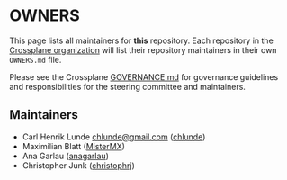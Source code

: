 # OWNERS

This page lists all maintainers for **this** repository. Each repository in the [Crossplane
organization](https://github.com/crossplane/) will list their repository maintainers in their own
`OWNERS.md` file.

Please see the Crossplane
[GOVERNANCE.md](https://github.com/crossplane/crossplane/blob/master/GOVERNANCE.md) for governance
guidelines and responsibilities for the steering committee and maintainers.

## Maintainers

* Carl Henrik Lunde <chlunde@gmail.com> ([chlunde](https://github.com/chlunde))
* Maximilian Blatt ([MisterMX](https://github.com/MisterMX))
* Ana Garlau ([anagarlau](https://github.com/anagarlau))
* Christopher Junk ([christophrj](https://github.com/christophrj))
